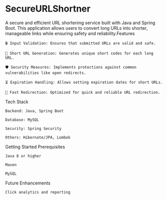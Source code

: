 # SecureURLShortner

A secure and efficient URL shortening service built with Java and Spring Boot. This application allows users to convert long URLs into shorter, manageable links while ensuring safety and reliability.​
Features

    🔒 Input Validation: Ensures that submitted URLs are valid and safe.

    🔗 Short URL Generation: Generates unique short codes for each long URL.

    🛡️ Security Measures: Implements protections against common vulnerabilities like open redirects.

    ⏳ Expiration Handling: Allows setting expiration dates for short URLs.

    🚀 Fast Redirection: Optimized for quick and reliable URL redirection.​

Tech Stack

    Backend: Java, Spring Boot

    Database: MySQL

    Security: Spring Security

    Others: Hibernate/JPA, Lombok​

Getting Started
Prerequisites

    Java 8 or higher

    Maven

    MySQL

Future Enhancements

    Click analytics and reporting​
